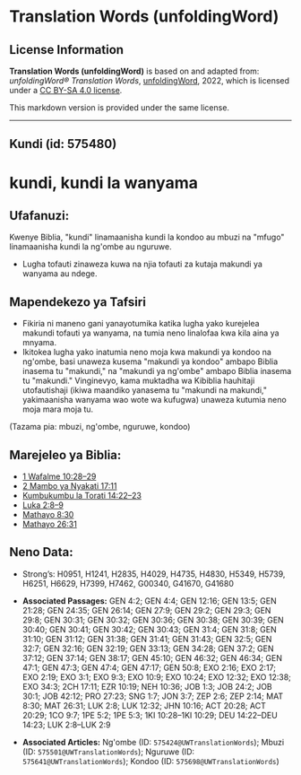 # Translation Words (unfoldingWord)

## License Information

**Translation Words (unfoldingWord)** is based on and adapted from: _unfoldingWord® Translation Words_, [unfoldingWord](https://unfoldingword.org/utw), 2022, which is licensed under a [CC BY-SA 4.0 license](https://creativecommons.org/licenses/by-sa/4.0/legalcode.en).

This markdown version is provided under the same license.



--------------------------------

## Kundi (id: 575480)

kundi, kundi la wanyama
=======================

Ufafanuzi:
----------

Kwenye Biblia, "kundi" linamaanisha kundi la kondoo au mbuzi na "mfugo" linamaanisha kundi la ng'ombe au nguruwe.

* Lugha tofauti zinaweza kuwa na njia tofauti za kutaja makundi ya wanyama au ndege.

Mapendekezo ya Tafsiri
----------------------

* Fikiria ni maneno gani yanayotumika katika lugha yako kurejelea makundi tofauti ya wanyama, na tumia neno linalofaa kwa kila aina ya mnyama.
* Ikitokea lugha yako inatumia neno moja kwa makundi ya kondoo na ng'ombe, basi unaweza kusema "makundi ya kondoo" ambapo Biblia inasema tu "makundi," na "makundi ya ng'ombe" ambapo Biblia inasema tu "makundi." Vinginevyo, kama muktadha wa Kibiblia hauhitaji utofautishaji (ikiwa maandiko yanasema tu "makundi na makundi," yakimaanisha wanyama wao wote wa kufugwa) unaweza kutumia neno moja mara moja tu.

(Tazama pia: mbuzi, ng'ombe, nguruwe, kondoo)

Marejeleo ya Biblia:
--------------------

* [1 Wafalme 10:28–29](https://ref.ly/1Kgs10:28-1Kgs10:29)
* [2 Mambo ya Nyakati 17:11](https://ref.ly/2Chr17:11)
* [Kumbukumbu la Torati 14:22–23](https://ref.ly/Deut14:22-Deut14:23)
* [Luka 2:8–9](https://ref.ly/Luke2:8-Luke2:9)
* [Mathayo 8:30](https://ref.ly/Matt8:30)
* [Mathayo 26:31](https://ref.ly/Matt26:31)

Neno Data:
----------

* Strong’s: H0951, H1241, H2835, H4029, H4735, H4830, H5349, H5739, H6251, H6629, H7399, H7462, G00340, G41670, G41680

* **Associated Passages:** GEN 4:2; GEN 4:4; GEN 12:16; GEN 13:5; GEN 21:28; GEN 24:35; GEN 26:14; GEN 27:9; GEN 29:2; GEN 29:3; GEN 29:8; GEN 30:31; GEN 30:32; GEN 30:36; GEN 30:38; GEN 30:39; GEN 30:40; GEN 30:41; GEN 30:42; GEN 30:43; GEN 31:4; GEN 31:8; GEN 31:10; GEN 31:12; GEN 31:38; GEN 31:41; GEN 31:43; GEN 32:5; GEN 32:7; GEN 32:16; GEN 32:19; GEN 33:13; GEN 34:28; GEN 37:2; GEN 37:12; GEN 37:14; GEN 38:17; GEN 45:10; GEN 46:32; GEN 46:34; GEN 47:1; GEN 47:3; GEN 47:4; GEN 47:17; GEN 50:8; EXO 2:16; EXO 2:17; EXO 2:19; EXO 3:1; EXO 9:3; EXO 10:9; EXO 10:24; EXO 12:32; EXO 12:38; EXO 34:3; 2CH 17:11; EZR 10:19; NEH 10:36; JOB 1:3; JOB 24:2; JOB 30:1; JOB 42:12; PRO 27:23; SNG 1:7; JON 3:7; ZEP 2:6; ZEP 2:14; MAT 8:30; MAT 26:31; LUK 2:8; LUK 12:32; JHN 10:16; ACT 20:28; ACT 20:29; 1CO 9:7; 1PE 5:2; 1PE 5:3; 1KI 10:28–1KI 10:29; DEU 14:22–DEU 14:23; LUK 2:8–LUK 2:9
* **Associated Articles:** Ng'ombe (ID: `575424@UWTranslationWords`); Mbuzi (ID: `575501@UWTranslationWords`); Nguruwe (ID: `575641@UWTranslationWords`); Kondoo (ID: `575698@UWTranslationWords`)

